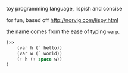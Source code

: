 toy programming language, lispish and concise

for fun, based off http://norvig.com/lispy.html

the name comes from the ease of typing `werp`.

```lisp
(>> 
	(var h (` hello)) 
	(var w (` world)) 
	(+ h (+ space w))
)
```
